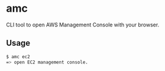# amc

CLI tool to open AWS Management Console with your browser.

## Usage

```sh
$ amc ec2
=> open EC2 management console.
```
